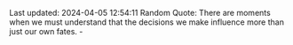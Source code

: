 Last updated: 2024-04-05 12:54:11
Random Quote: There are moments when we must understand that the decisions we make influence more than just our own fates. - 